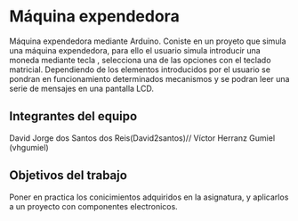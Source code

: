 # Máquina expendedora
Máquina expendedora mediante Arduino.
Coniste en un proyeto que simula una máquina expendedora, para ello el usuario simula introducir una moneda mediante tecla , selecciona una de las opciones con el teclado matricial. Dependiendo de los elementos introducidos por el usuario se pondran en funcionamiento determinados mecanismos y se podran leer una serie de mensajes en una pantalla LCD.
## Integrantes del equipo
David Jorge dos Santos dos Reis(David2santos)//
Víctor Herranz Gumiel (vhgumiel)
## Objetivos del trabajo
Poner en practica los conicimientos adquiridos en la asignatura, y aplicarlos a un proyecto con componentes electronicos.
